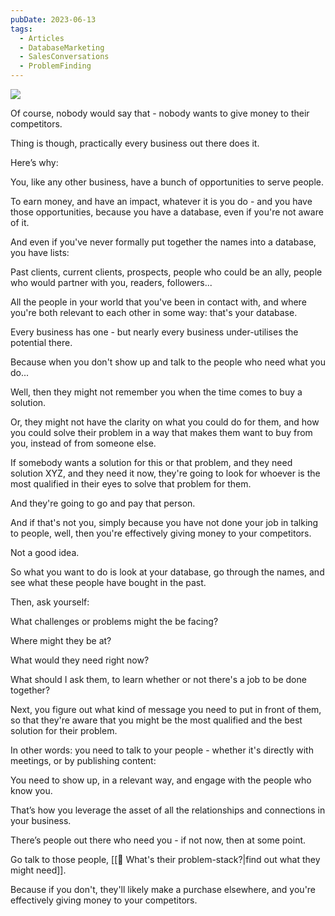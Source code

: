```yaml
---
pubDate: 2023-06-13
tags:
  - Articles
  - DatabaseMarketing
  - SalesConversations
  - ProblemFinding
---
```


![](Media/SalesFlowCoach.app_Stop-giving-money-to-your-competitors_MartinStellar.png)

Of course, nobody would say that - nobody wants to give money to their competitors.

Thing is though, practically every business out there does it.

Here’s why:

You, like any other business, have a bunch of opportunities to serve people.

To earn money, and have an impact, whatever it is you do - and you have those opportunities, because you have a database, even if you're not aware of it.

And even if you've never formally put together the names into a database, you have lists:

Past clients, current clients, prospects, people who could be an ally, people who would partner with you, readers, followers...

All the people in your world that you've been in contact with, and where you're both relevant to each other in some way: that's your database.

Every business has one - but nearly every business under-utilises the potential there.

Because when you don't show up and talk to the people who need what you do...

Well, then they might not remember you when the time comes to buy a solution.

Or, they might not have the clarity on what you could do for them, and how you could solve their problem in a way that makes them want to buy from you, instead of from someone else.

If somebody wants a solution for this or that problem, and they need solution XYZ, and they need it now, they're going to look for whoever is the most qualified in their eyes to solve that problem for them.

And they're going to go and pay that person.

And if that's not you, simply because you have not done your job in talking to people, well, then you're effectively giving money to your competitors.

Not a good idea.

So what you want to do is look at your database, go through the names, and see what these people have bought in the past.

Then, ask yourself:

What challenges or problems might the be facing?

Where might they be at?

What would they need right now?

What should I ask them, to learn whether or not there's a job to be done together?

Next, you figure out what kind of message you need to put in front of them, so that they're aware that you might be the most qualified and the best solution for their problem.

In other words: you need to talk to your people - whether it's directly with meetings, or by publishing content:

You need to show up, in a relevant way, and engage with the people who know you.

That’s how you leverage the asset of all the relationships and connections in your business.

There’s people out there who need you - if not now, then at some point.

Go talk to those people, [[📄 What's their problem-stack?|find out what they might need]].

Because if you don't, they'll likely make a purchase elsewhere, and you're effectively giving money to your competitors.

